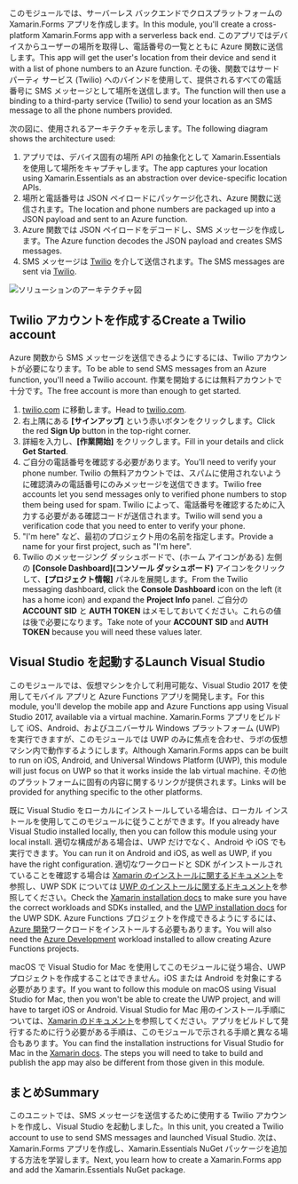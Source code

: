 <span data-ttu-id="70ba6-101">このモジュールでは、サーバーレス バックエンドでクロスプラットフォームの Xamarin.Forms アプリを作成します。</span><span class="sxs-lookup"><span data-stu-id="70ba6-101">In this module, you'll create a cross-platform Xamarin.Forms app with a serverless back end.</span></span> <span data-ttu-id="70ba6-102">このアプリではデバイスからユーザーの場所を取得し、電話番号の一覧とともに Azure 関数に送信します。</span><span class="sxs-lookup"><span data-stu-id="70ba6-102">This app will get the user's location from their device and send it with a list of phone numbers to an Azure function.</span></span> <span data-ttu-id="70ba6-103">その後、関数ではサード パーティ サービス (Twilio) へのバインドを使用して、提供されるすべての電話番号に SMS メッセージとして場所を送信します。</span><span class="sxs-lookup"><span data-stu-id="70ba6-103">The function will then use a binding to a third-party service (Twilio) to send your location as an SMS message to all the phone numbers provided.</span></span>

<span data-ttu-id="70ba6-104">次の図に、使用されるアーキテクチャを示します。</span><span class="sxs-lookup"><span data-stu-id="70ba6-104">The following diagram shows the architecture used:</span></span>

1. <span data-ttu-id="70ba6-105">アプリでは、デバイス固有の場所 API の抽象化として Xamarin.Essentials を使用して場所をキャプチャします。</span><span class="sxs-lookup"><span data-stu-id="70ba6-105">The app captures your location using Xamarin.Essentials as an abstraction over device-specific location APIs.</span></span>
2. <span data-ttu-id="70ba6-106">場所と電話番号は JSON ペイロードにパッケージ化され、Azure 関数に送信されます。</span><span class="sxs-lookup"><span data-stu-id="70ba6-106">The location and phone numbers are packaged up into a JSON payload and sent to an Azure function.</span></span>
3. <span data-ttu-id="70ba6-107">Azure 関数では JSON ペイロードをデコードし、SMS メッセージを作成します。</span><span class="sxs-lookup"><span data-stu-id="70ba6-107">The Azure function decodes the JSON payload and creates SMS messages.</span></span>
4. <span data-ttu-id="70ba6-108">SMS メッセージは [Twilio](http://twilio.com) を介して送信されます。</span><span class="sxs-lookup"><span data-stu-id="70ba6-108">The SMS messages are sent via [Twilio](http://twilio.com).</span></span>

![ソリューションのアーキテクチャ図](../media/1-architecture.png)

## <a name="create-a-twilio-account"></a><span data-ttu-id="70ba6-110">Twilio アカウントを作成する</span><span class="sxs-lookup"><span data-stu-id="70ba6-110">Create a Twilio account</span></span>

<span data-ttu-id="70ba6-111">Azure 関数から SMS メッセージを送信できるようにするには、Twilio アカウントが必要になります。</span><span class="sxs-lookup"><span data-stu-id="70ba6-111">To be able to send SMS messages from an Azure function, you'll need a Twilio account.</span></span> <span data-ttu-id="70ba6-112">作業を開始するには無料アカウントで十分です。</span><span class="sxs-lookup"><span data-stu-id="70ba6-112">The free account is more than enough to get started.</span></span>

1. <span data-ttu-id="70ba6-113">[twilio.com](https://twilio.com) に移動します。</span><span class="sxs-lookup"><span data-stu-id="70ba6-113">Head to [twilio.com](https://twilio.com).</span></span>
2. <span data-ttu-id="70ba6-114">右上隅にある **[サインアップ]** という赤いボタンをクリックします。</span><span class="sxs-lookup"><span data-stu-id="70ba6-114">Click the red **Sign Up** button in the top-right corner.</span></span>
3. <span data-ttu-id="70ba6-115">詳細を入力し、**[作業開始]** をクリックします。</span><span class="sxs-lookup"><span data-stu-id="70ba6-115">Fill in your details and click **Get Started**.</span></span>
4. <span data-ttu-id="70ba6-116">ご自分の電話番号を確認する必要があります。</span><span class="sxs-lookup"><span data-stu-id="70ba6-116">You'll need to verify your phone number.</span></span> <span data-ttu-id="70ba6-117">Twilio の無料アカウントでは、スパムに使用されないように確認済みの電話番号にのみメッセージを送信できます。</span><span class="sxs-lookup"><span data-stu-id="70ba6-117">Twilio free accounts let you send messages only to verified phone numbers to stop them being used for spam.</span></span> <span data-ttu-id="70ba6-118">Twilio によって、電話番号を確認するために入力する必要がある確認コードが送信されます。</span><span class="sxs-lookup"><span data-stu-id="70ba6-118">Twilio will send you a verification code that you need to enter to verify your phone.</span></span>
5. <span data-ttu-id="70ba6-119">"I'm here" など、最初のプロジェクト用の名前を指定します。</span><span class="sxs-lookup"><span data-stu-id="70ba6-119">Provide a name for your first project, such as "I'm here".</span></span>
6. <span data-ttu-id="70ba6-120">Twilio のメッセージング ダッシュボードで、(ホーム アイコンがある) 左側の **[Console Dashboard]\(コンソール ダッシュボード\)** アイコンをクリックして、**[プロジェクト情報]** パネルを展開します。</span><span class="sxs-lookup"><span data-stu-id="70ba6-120">From the Twilio messaging dashboard, click the **Console Dashboard** icon on the left (it has a home icon) and expand the **Project Info** panel.</span></span> <span data-ttu-id="70ba6-121">ご自分の **ACCOUNT SID** と **AUTH TOKEN** はメモしておいてください。これらの値は後で必要になります。</span><span class="sxs-lookup"><span data-stu-id="70ba6-121">Take note of your **ACCOUNT SID** and **AUTH TOKEN** because you will need these values later.</span></span>

## <a name="launch-visual-studio"></a><span data-ttu-id="70ba6-122">Visual Studio を起動する</span><span class="sxs-lookup"><span data-stu-id="70ba6-122">Launch Visual Studio</span></span>

<span data-ttu-id="70ba6-123">このモジュールでは、仮想マシンを介して利用可能な、Visual Studio 2017 を使用してモバイル アプリと Azure Functions アプリを開発します。</span><span class="sxs-lookup"><span data-stu-id="70ba6-123">For this module, you'll develop the mobile app and Azure Functions app using Visual Studio 2017, available via a virtual machine.</span></span> <span data-ttu-id="70ba6-124">Xamarin.Forms アプリをビルドして iOS、Android、およびユニバーサル Windows プラットフォーム (UWP) を実行できますが、このモジュールでは UWP のみに焦点を合わせ、ラボの仮想マシン内で動作するようにします。</span><span class="sxs-lookup"><span data-stu-id="70ba6-124">Although Xamarin.Forms apps can be built to run on iOS, Android, and Universal Windows Platform (UWP), this module will just focus on UWP so that it works inside the lab virtual machine.</span></span> <span data-ttu-id="70ba6-125">その他のプラットフォームに固有の内容に関するリンクが提供されます。</span><span class="sxs-lookup"><span data-stu-id="70ba6-125">Links will be provided for anything specific to the other platforms.</span></span>

<!-- TODO - add HoL link button here -->

<span data-ttu-id="70ba6-126">既に Visual Studio をローカルにインストールしている場合は、ローカル インストールを使用してこのモジュールに従うことができます。</span><span class="sxs-lookup"><span data-stu-id="70ba6-126">If you already have Visual Studio installed locally, then you can follow this module using your local install.</span></span> <span data-ttu-id="70ba6-127">適切な構成がある場合は、UWP だけでなく、Android や iOS でも実行できます。</span><span class="sxs-lookup"><span data-stu-id="70ba6-127">You can run it on Android and iOS, as well as UWP, if you have the right configuration.</span></span> <span data-ttu-id="70ba6-128">適切なワークロードと SDK がインストールされていることを確認する場合は [Xamarin のインストールに関するドキュメント](https://docs.microsoft.com/xamarin/cross-platform/get-started/installation/windows)を参照し、UWP SDK については [UWP のインストールに関するドキュメント](https://docs.microsoft.com/visualstudio/cross-platform/develop-apps-for-the-universal-windows-platform-uwp#requirements)を参照してください。</span><span class="sxs-lookup"><span data-stu-id="70ba6-128">Check the [Xamarin installation docs](https://docs.microsoft.com/xamarin/cross-platform/get-started/installation/windows) to make sure you have the correct workloads and SDKs installed, and the [UWP installation docs](https://docs.microsoft.com/visualstudio/cross-platform/develop-apps-for-the-universal-windows-platform-uwp#requirements) for the UWP SDK.</span></span> <span data-ttu-id="70ba6-129">Azure Functions プロジェクトを作成できるようにするには、[Azure 開発](https://docs.microsoft.com/azure/azure-functions/functions-develop-vs#prerequisites)ワークロードをインストールする必要もあります。</span><span class="sxs-lookup"><span data-stu-id="70ba6-129">You will also need the [Azure Development](https://docs.microsoft.com/azure/azure-functions/functions-develop-vs#prerequisites) workload installed to allow creating Azure Functions projects.</span></span>

<span data-ttu-id="70ba6-130">macOS で Visual Studio for Mac を使用してこのモジュールに従う場合、UWP プロジェクトを作成することはできません。iOS または Android を対象にする必要があります。</span><span class="sxs-lookup"><span data-stu-id="70ba6-130">If you want to follow this module on macOS using Visual Studio for Mac, then you won't be able to create the UWP project, and will have to target iOS or Android.</span></span> <span data-ttu-id="70ba6-131">Visual Studio for Mac 用のインストール手順については、[Xamarin のドキュメント](https://docs.microsoft.com/visualstudio/cross-platform/setup-and-install#mac-setup-apple-id-xcode-and-xamarin)を参照してください。アプリをビルドして発行するために行う必要がある手順は、このモジュールで示される手順と異なる場合もあります。</span><span class="sxs-lookup"><span data-stu-id="70ba6-131">You can find the installation instructions for Visual Studio for Mac in the [Xamarin docs](https://docs.microsoft.com/visualstudio/cross-platform/setup-and-install#mac-setup-apple-id-xcode-and-xamarin). The steps you will need to take to build and publish the app may also be different from those given in this module.</span></span>

## <a name="summary"></a><span data-ttu-id="70ba6-132">まとめ</span><span class="sxs-lookup"><span data-stu-id="70ba6-132">Summary</span></span>

<span data-ttu-id="70ba6-133">このユニットでは、SMS メッセージを送信するために使用する Twilio アカウントを作成し、Visual Studio を起動しました。</span><span class="sxs-lookup"><span data-stu-id="70ba6-133">In this unit, you created a Twilio account to use to send SMS messages and launched Visual Studio.</span></span> <span data-ttu-id="70ba6-134">次は、Xamarin.Forms アプリを作成し、Xamarin.Essentials NuGet パッケージを追加する方法を学習します。</span><span class="sxs-lookup"><span data-stu-id="70ba6-134">Next, you learn how to create a Xamarin.Forms app and add the Xamarin.Essentials NuGet package.</span></span>